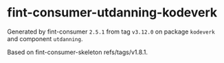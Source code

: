 # fint-consumer-utdanning-kodeverk

Generated by fint-consumer `2.5.1` from tag `v3.12.0` on package `kodeverk` and component `utdanning`.

Based on fint-consumer-skeleton refs/tags/v1.8.1.
